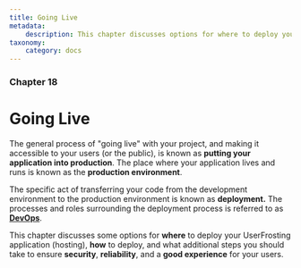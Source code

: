 ```yaml
---
title: Going Live
metadata:
    description: This chapter discusses options for where to deploy your UserFrosting application (hosting), how to deploy, and what additional steps you should take to ensure security, reliability, and a good experience for your users.
taxonomy:
    category: docs
---
```


### Chapter 18

# Going Live

The general process of "going live" with your project, and making it accessible to your users (or the public), is known as **putting your application into production**.  The place where your application lives and runs is known as the **production environment**.

The specific act of transferring your code from the development environment to the production environment is known as **deployment.**  The processes and roles surrounding the deployment process is referred to as [**DevOps**](https://en.wikipedia.org/wiki/DevOps).

This chapter discusses some options for **where** to deploy your UserFrosting application (hosting), **how** to deploy, and what additional steps you should take to ensure **security**, **reliability**, and a **good experience** for your users.
